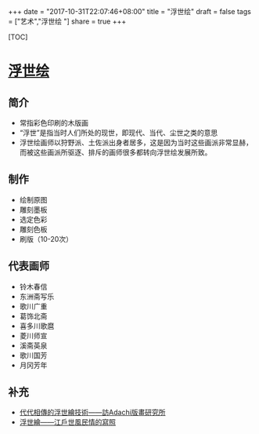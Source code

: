 +++
date = "2017-10-31T22:07:46+08:00"
title = "浮世绘"
draft = false
tags = ["艺术","浮世绘 "]
share = true
+++


[TOC]

# [浮世绘](https://zh.wikipedia.org/wiki/%E6%B5%AE%E4%B8%96%E7%B9%AA)
## 简介
- 常指彩色印刷的木版画
- “浮世”是指当时人们所处的现世，即现代、当代、尘世之类的意思
- 浮世绘画师以狩野派、土佐派出身者居多，这是因为当时这些画派非常显赫，而被这些画派所驱逐、排斥的画师很多都转向浮世绘发展所致。

## 制作
- 绘制原图
- 雕刻墨板
- 选定色彩
- 雕刻色板
- 刷版（10-20次）

## 代表画师
- 铃木春信
- 东洲斋写乐
- 歌川广重
- 葛饰北斋
- 喜多川歌麿
- 菱川师宣
- 溪斋英泉
- 歌川国芳
- 月冈芳年

## 补充
- [代代相傳的浮世繪技術——訪Adachi版畫研究所](http://www.nippon.com/hk/views/b02306)
- [浮世繪——江戶世風民情的寫照](http://www.nippon.com/hk/views/b02305/)
